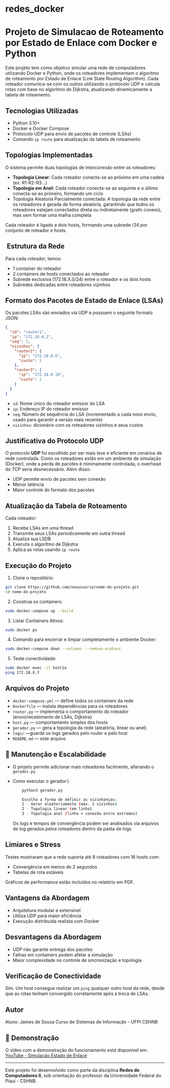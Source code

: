 
# redes_docker
# Projeto de Simulacao de Roteamento por Estado de Enlace com Docker e Python

Este projeto tem como objetivo simular uma rede de computadores utilizando Docker e Python, onde os roteadores implementam o algoritmo de roteamento por Estado de Enlace (Link State Routing Algorithm). Cada roteador comunica-se com os outros utilizando o protocolo UDP e calcula rotas com base no algoritmo de Dijkstra, atualizando dinamicamente a tabela de roteamento.

## Tecnologias Utilizadas

* Python 3.10+
* Docker e Docker Compose
* Protocolo UDP para envio de pacotes de controle (LSAs)
* Comando `ip route` para atualização da tabela de roteamento

## Topologias Implementadas

O sistema permite duas topologias de interconexão entre os roteadores:

* **Topologia Linear:** Cada roteador conecta-se ao próximo em uma cadeia (ex: R1-R2-R3...)
* **Topologia em Anel:** Cada roteador conecta-se ao seguinte e o último conecta-se ao primeiro, formando um ciclo
* Topologia Aleatoria Parcialmente conectada: A topologia da rede entre os roteadores é gerada de forma aleatória, garantindo que todos os roteadores estejam conectados direta ou indiretamente (grafo conexo), mas sem formar uma malha completa

Cada roteador é ligado a dois hosts, formando uma subrede /24 por conjunto de roteador e hosts.

##  Estrutura da Rede

Para cada roteador, temos:

* 1 container do roteador
* 2 containers de hosts conectados ao roteador
* Subrede exclusiva (172.18.X.0/24) entre o roteador e os dois hosts
* Subredes dedicadas entre roteadores vizinhos

## Formato dos Pacotes de Estado de Enlace (LSAs)

Os pacotes LSAs são enviados via UDP e possuem o seguinte formato JSON:

```json
{
  "id": "router1",
  "ip": "172.18.0.2",
  "seq": 3,
  "vizinhos": {
    "router2": {
      "ip": "172.18.0.6",
      "custo": 1
    },
    "router3": {
      "ip": "172.18.0.10",
      "custo": 1
    }
  }
}

```

* `id`: Nome único do roteador emissor do LSA
* `ip`: Endereço IP do roteador emissor
* `seq`: Número de sequência do LSA (incrementado a cada novo envio, usado para garantir a versão mais recente)
* `vizinhos`: dicionário com os roteadores vizinhos e seus custos

## Justificativa do Protocolo UDP

O protocolo **UDP** foi escolhido por ser mais leve e eficiente em cenários de rede controlada. Como os roteadores estão em um ambiente de simulação (Docker), onde a perda de pacotes é minimamente controlada, o overhead do TCP seria desnecessário. Além disso:

* UDP permite envio de pacotes sem conexão
* Menor latência
* Maior controle do formato dos pacotes

## Atualização da Tabela de Roteamento

Cada roteador:

1. Recebe LSAs em uma thread
2. Transmite seus LSAs periodicamente em outra thread
3. Atualiza sua LSDB
4. Executa o algoritmo de Dijkstra
5. Aplica as rotas usando `ip route`

## Execução do Projeto

1. Clone o repositório:

```bash
git clone https://github.com/seuusuario/nome-do-projeto.git
cd nome-do-projeto
```

2. Construa os containers:

```bash
sudo docker-compose up --build
```

3. Listar Containers Ativos:

```bash
sudo docker ps
```

4. Comando para encerrar e limpar completamente o ambiente Docker:

```bash
sudo docker-compose down --volumes --remove-orphans
```

5. Teste conectividade:

```bash
sudo docker exec -it host1a 
ping 172.18.X.Y
```

## Arquivos do Projeto

* `docker-compose.yml` — define todos os containers da rede
* `Dockerfile` — instala dependências para os roteadores
* `router.py` — implementa o comportamento do roteador (envio/recebimento de LSAs, Dijkstra)
* `host.py` — comportamento simples dos hosts
* `gerador.py` — gera a topologia da rede (aleatória, linear ou anel)
* `logs/` —guarda os logs gerados pelo router e pelo host
* `README.md` — este arquivo

## 🔧 Manutenção e Escalabilidade

* O projeto permite adicionar mais roteadores facilmente, alterando o `gerador.py`

* Como executar o gerador:\\
    ```bash
        python3 gerador.py
    ```
    ```bash
        Escolha a forma de definir as vizinhanças:
        1 - Gerar aleatoriamente (máx. 2 vizinhos)
        2 - Topologia linear (em linha)
        3 - Topologia anel (linha + conexão entre extremos)

    ```

  Os logs e tempos de convergência podem ser analisados via arquivos de log gerados pelos roteadores dentro da pasta de logs

## Limiares e Stress

Testes mostraram que a rede suporta até 8 roteadores com 16 hosts com:

* Convergência em menos de 2 segundos
* Tabelas de rota estáveis

Gráficos de performance estão incluídos no relatório em PDF.

## Vantagens da Abordagem

* Arquitetura modular e extensível
* Utiliza UDP para maior eficiência
* Execução distribuída realista com Docker

## Desvantagens da Abordagem

* UDP não garante entrega dos pacotes
* Falhas em containers podem afetar a simulação
* Maior complexidade no controle de sincronização e topologia

## Verificação de Conectividade

Sim. Um host consegue realizar um `ping` qualquer outro host da rede, desde que as rotas tenham convergido corretamente após a troca de LSAs.

## Autor

Aluno: James de Sousa
Curso de Sistemas de Informação - UFPI CSHNB

## 🎥 Demonstração

O vídeo com a demonstração do funcionamento está disponível em:
[YouTube - Simulação Estado de Enlace](https://drive.google.com/file/d/1kjQPEHe-Ydq0zAV2c8-f5aus6JXfcZ49/view?usp=drive_link)

---

Este projeto foi desenvolvido como parte da disciplina **Redes de Computadores II**, sob orientação do professor da Universidade Federal do Piauí - CSHNB.




